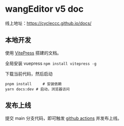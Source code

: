 # wangEditor v5 doc

线上地址：https://cycleccc.github.io/docs/

## 本地开发

使用 [VitePress](https://vitepress.dev/zh/) 搭建的文档。

全局安装 vuepress `npm install vitepress -g`

下载当前代码，然后启动

```shell
pnpm install     # 安装依赖
yarn docs:dev # 启动，浏览器访问
```

## 发布上线

提交 main 分支代码，即可触发 [github actions](https://github.com/cycleccc/docs/actions) 并发布上线。
